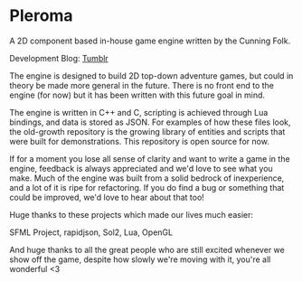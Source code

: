 # Pleroma

A 2D component based in-house game engine written by the Cunning Folk.

Development Blog: <a target="_blank" href="http://cunningfolkgames.tumblr.com">Tumblr</a>

The engine is designed to build 2D top-down adventure games, but could in theory be made more general in the future. There is no front end to the engine (for now) but it has been written with this future goal in mind.

The engine is written in C++ and C, scripting is achieved through Lua bindings, and data is stored as JSON. For examples of how these files look, the old-growth repository is the growing library of entities and scripts that were built for demonstrations. This repository is open source for now.

If for a moment you lose all sense of clarity and want to write a game in the engine, feedback is always appreciated and we'd love to see what you make. Much of the engine was built from a solid bedrock of inexperience, and a lot of it is ripe for refactoring. If you do find a bug or something that could be improved, we'd love to hear about that too!

Huge thanks to these projects which made our lives much easier:

SFML Project,
rapidjson,
Sol2,
Lua,
OpenGL

And huge thanks to all the great people who are still excited whenever we show off the game, despite how slowly we're moving with it, you're all wonderful <3